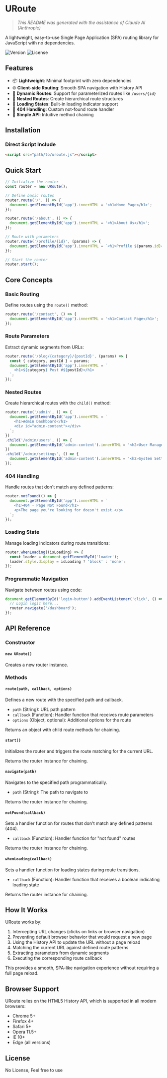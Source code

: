 # URoute

> _This README was generated with the assistance of Claude AI (Anthropic)_

A lightweight, easy-to-use Single Page Application (SPA) routing library for JavaScript with no dependencies.

![Version](https://img.shields.io/badge/version-1.0.0-blue.svg)
![License](https://img.shields.io/badge/license-MIT-green.svg)

## Features

- 📦 **Lightweight**: Minimal footprint with zero dependencies
- 🌐 **Client-side Routing**: Smooth SPA navigation with History API
- 🔄 **Dynamic Routes**: Support for parameterized routes like `/users/{id}`
- 🌲 **Nested Routes**: Create hierarchical route structures
- 🚥 **Loading States**: Built-in loading indicator support
- 🚫 **404 Handling**: Custom not-found route handler
- 🧩 **Simple API**: Intuitive method chaining

## Installation

### Direct Script Include

```html
<script src="path/to/uroute.js"></script>
```

## Quick Start

```javascript
// Initialize the router
const router = new URoute();

// Define basic routes
router.route('/', () => {
  document.getElementById('app').innerHTML = '<h1>Home Page</h1>';
});

router.route('/about', () => {
  document.getElementById('app').innerHTML = '<h1>About Us</h1>';
});

// Route with parameters
router.route('/profile/{id}', (params) => {
  document.getElementById('app').innerHTML = `<h1>Profile ${params.id}</h1>`;
});

// Start the router
router.start();
```

## Core Concepts

### Basic Routing

Define routes using the `route()` method:

```javascript
router.route('/contact', () => {
  document.getElementById('app').innerHTML = '<h1>Contact Page</h1>';
});
```

### Route Parameters

Extract dynamic segments from URLs:

```javascript
router.route('/blog/{category}/{postId}', (params) => {
  const { category, postId } = params;
  document.getElementById('app').innerHTML = `
    <h1>${category} Post #${postId}</h1>
  `;
});
```

### Nested Routes

Create hierarchical routes with the `child()` method:

```javascript
router.route('/admin', () => {
  document.getElementById('app').innerHTML = `
    <h1>Admin Dashboard</h1>
    <div id="admin-content"></div>
  `;
})
.child('/admin/users', () => {
  document.getElementById('admin-content').innerHTML = '<h2>User Management</h2>';
})
.child('/admin/settings', () => {
  document.getElementById('admin-content').innerHTML = '<h2>System Settings</h2>';
});
```

### 404 Handling

Handle routes that don't match any defined patterns:

```javascript
router.notFound(() => {
  document.getElementById('app').innerHTML = `
    <h1>404 - Page Not Found</h1>
    <p>The page you're looking for doesn't exist.</p>
  `;
});
```

### Loading State

Manage loading indicators during route transitions:

```javascript
router.whenLoading((isLoading) => {
  const loader = document.getElementById('loader');
  loader.style.display = isLoading ? 'block' : 'none';
});
```

### Programmatic Navigation

Navigate between routes using code:

```javascript
document.getElementById('login-button').addEventListener('click', () => {
  // Login logic here...
  router.navigate('/dashboard');
});
```

## API Reference

### Constructor

#### `new URoute()`

Creates a new router instance.

### Methods

#### `route(path, callback, options)`

Defines a new route with the specified path and callback.

- `path` (String): URL path pattern
- `callback` (Function): Handler function that receives route parameters
- `options` (Object, optional): Additional options for the route

Returns an object with child route methods for chaining.

#### `start()`

Initializes the router and triggers the route matching for the current URL.

Returns the router instance for chaining.

#### `navigate(path)`

Navigates to the specified path programmatically.

- `path` (String): The path to navigate to

Returns the router instance for chaining.

#### `notFound(callback)`

Sets a handler function for routes that don't match any defined patterns (404).

- `callback` (Function): Handler function for "not found" routes

Returns the router instance for chaining.

#### `whenLoading(callback)`

Sets a handler function for loading states during route transitions.

- `callback` (Function): Handler function that receives a boolean indicating loading state

Returns the router instance for chaining.

## How It Works

URoute works by:

1. Intercepting URL changes (clicks on links or browser navigation)
2. Preventing default browser behavior that would request a new page
3. Using the History API to update the URL without a page reload
4. Matching the current URL against defined route patterns
5. Extracting parameters from dynamic segments
6. Executing the corresponding route callback

This provides a smooth, SPA-like navigation experience without requiring a full page reload.

## Browser Support

URoute relies on the HTML5 History API, which is supported in all modern browsers:

- Chrome 5+
- Firefox 4+
- Safari 5+
- Opera 11.5+
- IE 10+
- Edge (all versions)

## License

No License, Feel free to use
